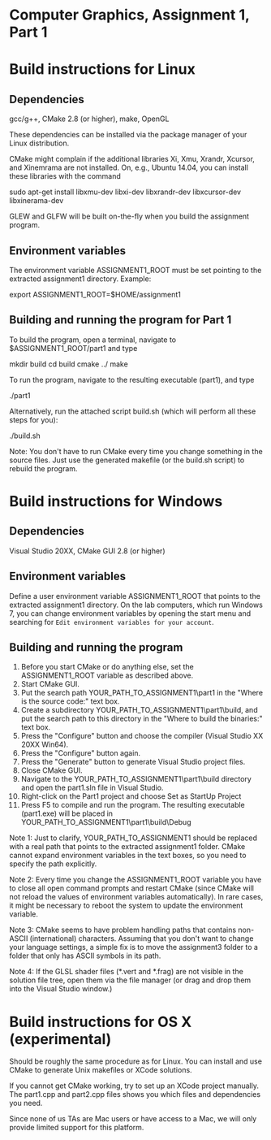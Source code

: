 Computer Graphics, Assignment 1, Part 1
=======================================


Build instructions for Linux
============================

Dependencies
------------
gcc/g++, CMake 2.8 (or higher), make, OpenGL

These dependencies can be installed via the package manager of your
Linux distribution.

CMake might complain if the additional libraries Xi, Xmu, Xrandr, Xcursor, and
Xinemrama are not installed. On, e.g., Ubuntu 14.04, you can install these
libraries with the command

  sudo apt-get install libxmu-dev libxi-dev libxrandr-dev libxcursor-dev libxinerama-dev

GLEW and GLFW will be built on-the-fly when you build the assignment
program.

Environment variables
---------------------
The environment variable ASSIGNMENT1_ROOT must be set pointing to the
extracted assignment1 directory. Example:

  export ASSIGNMENT1_ROOT=$HOME/assignment1

Building and running the program for Part 1
-------------------------------------------
To build the program, open a terminal, navigate to
$ASSIGNMENT1_ROOT/part1 and type

  mkdir build
  cd build
  cmake ../
  make

To run the program, navigate to the resulting executable (part1), and
type

  ./part1

Alternatively, run the attached script build.sh (which will perform
all these steps for you):

  ./build.sh

Note: You don't have to run CMake every time you change something in
the source files. Just use the generated makefile (or the build.sh
script) to rebuild the program.


Build instructions for Windows
==============================

Dependencies
------------
Visual Studio 20XX, CMake GUI 2.8 (or higher)

Environment variables
---------------------
Define a user environment variable ASSIGNMENT1_ROOT that points to the
extracted assignment1 directory. On the lab computers, which run
Windows 7, you can change environment variables by opening the start
menu and searching for `Edit environment variables for your account`.

Building and running the program
--------------------------------
1. Before you start CMake or do anything else, set the
   ASSIGNMENT1_ROOT variable as described above.
2. Start CMake GUI.
3. Put the search path YOUR_PATH_TO_ASSIGNMENT1\part1 in the
   "Where is the source code:" text box.
4. Create a subdirectory YOUR_PATH_TO_ASSIGNMENT1\part1\build, and
   put the search path to this directory in the "Where to build the
   binaries:" text box.
5. Press the "Configure" button and choose the compiler
   (Visual Studio XX 20XX Win64).
6. Press the "Configure" button again.
7. Press the "Generate" button to generate Visual Studio project
   files.
8. Close CMake GUI.
9. Navigate to the YOUR_PATH_TO_ASSIGNMENT1\part1\build directory and
   open the part1.sln file in Visual Studio.
10. Right-click on the Part1 project and choose Set as StartUp Project
11. Press F5 to compile and run the program. The resulting executable
   (part1.exe) will be placed in
   YOUR_PATH_TO_ASSIGNMENT1\part1\build\Debug

Note 1: Just to clarify, YOUR_PATH_TO_ASSIGNMENT1 should be replaced
with a real path that points to the extracted assignment1 folder.
CMake cannot expand environment variables in the text boxes, so you
need to specify the path explicitly.

Note 2: Every time you change the ASSIGNMENT1_ROOT variable you have
to close all open command prompts and restart CMake (since CMake will
not reload the values of environment variables automatically). In rare
cases, it might be necessary to reboot the system to update the
environment variable.

Note 3: CMake seems to have problem handling paths that contains
non-ASCII (international) characters. Assuming that you don't want to
change your language settings, a simple fix is to move the assignment3
folder to a folder that only has ASCII symbols in its path.

Note 4: If the GLSL shader files (*.vert and *.frag) are not visible
in the solution file tree, open them via the file manager (or drag and
drop them into the Visual Studio window.)


Build instructions for OS X (experimental)
==========================================

Should be roughly the same procedure as for Linux. You can install and
use CMake to generate Unix makefiles or XCode solutions.

If you cannot get CMake working, try to set up an XCode project
manually. The part1.cpp and part2.cpp files shows you which files and
dependencies you need.

Since none of us TAs are Mac users or have access to a Mac, we will
only provide limited support for this platform.
